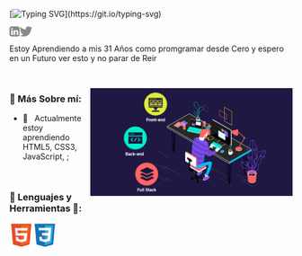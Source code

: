[![Typing SVG](https://readme-typing-svg.herokuapp.com?size=25&duration=4200&color=146C64&background=FFFFFF00&multiline=true&width=500&height=100&lines=Hola+%F0%9F%91%8B%2C+Soy+Frank+Silva!)](https://git.io/typing-svg)

<a href='https://www.linkedin.com/in/frank-silva-a23139220/' target="_blank"><img align='left' alt="linkedin"
        src="https://raw.githubusercontent.com/7Silvah/7Silvah/0b0f838609269b80bbe18844ad61fa00c1b7d8e0/assets/linkedin.svg"
        height='18px' /></a>
<a href='https://twitter.com/jharahul98/' target="_blank"><img align='left' alt="twitter"
        src="https://raw.githubusercontent.com/7Silvah/7Silvah/0b0f838609269b80bbe18844ad61fa00c1b7d8e0/assets/twitter.svg"
        height='18px' /></a><br>

<p>Estoy Aprendiendo a mis 31 Años como promgramar desde Cero y espero en un Futuro ver esto y no parar de Reir </p>
<br />

<img align="right" alt="GIF" src="https://raw.githubusercontent.com/7Silvah/7Silvah/main/assets/tech-stack-7Silvah.gif"
    width="360px" />

### 🧐 Más Sobre mí:

- 🌱 &nbsp; Actualmente estoy aprendiendo HTML5, CSS3, JavaScript, ;

<br>

### 🔨 Lenguajes y Herramientas 🔨:

<a href="https://html5.org/" target="_blank"> <img align="left"
        src="https://raw.githubusercontent.com/7Silvah/7Silvah/32715da6110fc4b6506448852001c10e442e36d2/assets/html5-original.svg"
        alt="Html5" height="42px" /> </a>
<a href="https://www.w3.org/Style/CSS/Overview.en.html" target="_blank"> <img align="left"
        src="https://raw.githubusercontent.com/7Silvah/7Silvah/32715da6110fc4b6506448852001c10e442e36d2/assets/css3-original.svg"
        alt="Css3" height="42px" /> </a>
<br>

<!-- ### 🛠️ My Projects

<a href="https://github.com/rahul-jha98/Artistify.ai" target="_blank"> <img alt="artistify"
        src="./projects/artistify.svg" height="68" align="left"> </a>
<a href="https://github.com/rahul-jha98/sheets-database" target="_blank"> <img alt="sheetsdatabase"
        src="./projects/sheetsdatabase.svg" height="68" align="left"> </a>
<a href="https://github.com/rahul-jha98/README_icons" target="_blank"> <img alt="readmeicons"
        src="./projects/readmeicons.svg" height="68" align="left"> </a>
<a href="https://github.com/rahul-jha98/PasswordKeeper" target="_blank"> <img alt="passwordkeeper"
        src="./projects/passwordkeeper.svg" height="68" align="left"> </a> -->
